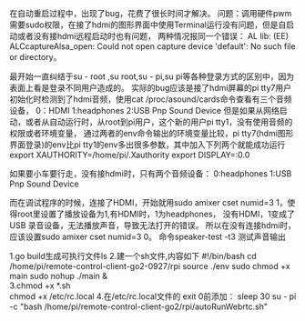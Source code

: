 在自动重启过程中，出现了bug，花费了很长时间才解决。
问题：调用硬件pwm需要sudo权限，在接了hdmi的图形界面中使用Terminal运行没有问题，但是自启动或者没有接hdmi远程启动时也有问题，
   两种情况报同一个错误：
   AL lib: (EE) ALCcaptureAlsa_open: Could not open capture device 'default': No such file or directory。
   
   最开始一直纠结于su - root ,su root,su - pi,su pi等各种登录方式的区别中，因为表面上看是登录不同用户造成的。
   实际的bug应该是接了hdmi屏幕的pi tty7用户初始化时检测到了hdmi音频，使用cat /proc/asound/cards命令查看有三个音频设备，
   0：HDMI
   1:headphones
   2:USB Pnp Sound Device
   但是如果从网络启动，或者从自动运行时，从root到pi用户，这个新的用户pi tty1，没有使用音频的权限或者环境变量，
   通过两者的env命令输出的环境变量比较，pi tty7(hdmi图形界面登录)的env比pi tty1的env多出很多参数，其中加入下列两个就能成功运行
   export XAUTHORITY=/home/pi/.Xauthority
   export DISPLAY=:0.0
   
   如果要小车要行走，没有接hdmi时，只有两个音频设备：
   0:headphones
   1:USB Pnp Sound Device
  
   而在调试程序的时候，连接了HDMI，开始就用sudo amixer cset numid=3 1，使得root里设置了播放设备为1,有HDMI时，1为headphones，
  没有HDMI，1变成了USB 录音设备，无法播放声音，导致无法打开的错误。
   所以在没有连接hdmi时，应该设置sudo amixer cset numid=3 0。
   命令speaker-test  -t3 测试声音输出
  

1.go build生成可执行文件ls
2.建一个sh文件,内容如下
    #!/bin/bash
    cd /home/pi/remote-control-client-go2-0927/rpi
    source ./env
    sudo chmod +x main
    sudo nohup ./main &    
3.chmod +x *.sh  
  chmod +x /etc/rc.local 
4.在/etc/rc.local文件的
    exit 0前添加：
    sleep 30
    su - pi -c "bash /home/pi/remote-control-client-go2/rpi/autoRunWebrtc.sh"
